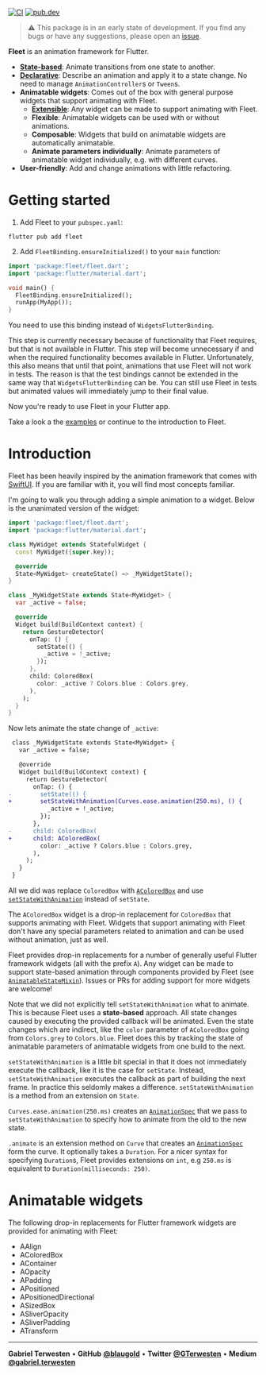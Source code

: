 [![CI](https://github.com/blaugold/fleet/actions/workflows/CI.yaml/badge.svg)](https://github.com/blaugold/fleet/actions/workflows/CI.yaml)
[![pub.dev](https://img.shields.io/pub/v/fleet)](https://pub.dev/packages/fleet)

> ⚠️ This package is in an early state of development. If you find any bugs or
> have any suggestions, please open an [issue][issues].

**Fleet** is an animation framework for Flutter.

- [**State-based**][animated]: Animate transitions from one state to another.
- [**Declarative**][animationspec]: Describe an animation and apply it to a
  state change. No need to manage `AnimationController`s or `Tween`s.
- **Animatable widgets**: Comes out of the box with general purpose widgets that
  support animating with Fleet.
  - [**Extensible**][animatablestatemixin]: Any widget can be made to support
    animating with Fleet.
  - **Flexible**: Animatable widgets can be used with or without animations.
  - **Composable**: Widgets that build on animatable widgets are automatically
    animatable.
  - **Animate parameters individually**: Animate parameters of animatable widget
    individually, e.g. with different curves.
- **User-friendly**: Add and change animations with little refactoring.

# Getting started

1. Add Fleet to your `pubspec.yaml`:

```shell
flutter pub add fleet
```

2. Add `FleetBinding.ensureInitialized()` to your `main` function:

```dart
import 'package:fleet/fleet.dart';
import 'package:flutter/material.dart';

void main() {
  FleetBinding.ensureInitialized();
  runApp(MyApp());
}
```

You need to use this binding instead of `WidgetsFlutterBinding`.

This step is currently necessary because of functionality that Fleet requires,
but that is not available in Flutter. This step will become unnecessary if and
when the required functionality becomes available in Flutter. Unfortunately,
this also means that until that point, animations that use Fleet will not work
in tests. The reason is that the test bindings cannot be extended in the same
way that `WidgetsFlutterBinding` can be. You can still use Fleet in tests but
animated values will immediately jump to their final value.

Now you're ready to use Fleet in your Flutter app.

Take a look a the [examples][example_app] or continue to the introduction to
Fleet.

# Introduction

Fleet has been heavily inspired by the animation framework that comes with
[SwiftUI][swiftui animation framework]. If you are familiar with it, you will
find most concepts familiar.

I'm going to walk you through adding a simple animation to a widget. Below is
the unanimated version of the widget:

```dart
import 'package:fleet/fleet.dart';
import 'package:flutter/material.dart';

class MyWidget extends StatefulWidget {
  const MyWidget({super.key});

  @override
  State<MyWidget> createState() => _MyWidgetState();
}

class _MyWidgetState extends State<MyWidget> {
  var _active = false;

  @override
  Widget build(BuildContext context) {
    return GestureDetector(
      onTap: () {
        setState(() {
          _active = !_active;
        });
      },
      child: ColoredBox(
        color: _active ? Colors.blue : Colors.grey,
      ),
    );
  }
}
```

Now lets animate the state change of `_active`:

```diff
 class _MyWidgetState extends State<MyWidget> {
   var _active = false;

   @override
   Widget build(BuildContext context) {
     return GestureDetector(
       onTap: () {
-        setState(() {
+        setStateWithAnimation(Curves.ease.animation(250.ms), () {
           _active = !_active;
         });
       },
-      child: ColoredBox(
+      child: AColoredBox(
         color: _active ? Colors.blue : Colors.grey,
       ),
     );
   }
 }
```

All we did was replace `ColoredBox` with [`AColoredBox`][acoloredbox] and use
[`setStateWithAnimation`][setstatewithanimation] instead of `setState`.

The `AColoredBox` widget is a drop-in replacement for `ColoredBox` that supports
animating with Fleet. Widgets that support animating with Fleet don't have any
special parameters related to animation and can be used without animation, just
as well.

Fleet provides drop-in replacements for a number of generally useful Flutter
framework widgets (all with the prefix `A`). Any widget can be made to support
state-based animation through components provided by Fleet (see
[`AnimatableStateMixin`][animatablestatemixin]). Issues or PRs for adding
support for more widgets are welcome!

Note that we did not explicitly tell `setStateWithAnimation` what to animate.
This is because Fleet uses a **state-based** approach. All state changes caused
by executing the provided callback will be animated. Even the state changes
which are indirect, like the `color` parameter of `AColoredBox` going from
`Colors.grey` to `Colors.blue`. Fleet does this by tracking the state of
animatable parameters of animatable widgets from one build to the next.

`setStateWithAnimation` is a little bit special in that it does not immediately
execute the callback, like it is the case for `setState`. Instead,
`setStateWithAnimation` executes the callback as part of building the next
frame. In practice this seldomly makes a difference. `setStateWithAnimation` is
a method from an extension on `State`.

`Curves.ease.animation(250.ms)` creates an [`AnimationSpec`][animationspec] that
we pass to `setStateWithAnimation` to specify how to animate from the old to the
new state.

`.animate` is an extension method on `Curve` that creates an
[`AnimationSpec`][animationspec] form the curve. It optionally takes a
`Duration`. For a nicer syntax for specifying `Duration`s, Fleet provides
extensions on `int`, e.g `250.ms` is equivalent to
`Duration(milliseconds: 250)`.

# Animatable widgets

The following drop-in replacements for Flutter framework widgets are provided
for animating with Fleet:

- AAlign
- AColoredBox
- AContainer
- AOpacity
- APadding
- APositioned
- APositionedDirectional
- ASizedBox
- ASliverOpacity
- ASliverPadding
- ATransform

---

**Gabriel Terwesten** &bullet; **GitHub**
**[@blaugold](https://github.com/blaugold)** &bullet; **Twitter**
**[@GTerwesten](https://twitter.com/GTerwesten)** &bullet; **Medium**
**[@gabriel.terwesten](https://medium.com/@gabriel.terwesten)**

[issues]: https://github.com/blaugold/fleet/issues
[swiftui animation framework]:
  https://developer.apple.com/documentation/swiftui/animations
[example_app]:
  https://github.com/blaugold/fleet/tree/main/packages/fleet/example
[withanimation]:
  https://pub.dev/documentation/fleet/latest/fleet/withAnimation.html
[setstatewithanimation]:
  https://pub.dev/documentation/fleet/latest/fleet/SetStateWithAnimationExtension/setStateWithAnimation.html
[animatablestatemixin]:
  https://pub.dev/documentation/fleet/latest/fleet/AnimatableStateMixin-mixin.html
[animationspec]:
  https://pub.dev/documentation/fleet/latest/fleet/AnimationSpec-class.html
[acoloredbox]:
  https://pub.dev/documentation/fleet/latest/fleet/AColoredBox-class.html
[animated]: https://pub.dev/documentation/fleet/latest/fleet/Animated-class.html
